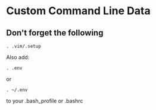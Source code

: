 # Custom Command Line Data

## Don't forget the following
```
. .vim/.setup
```
Also add:
```
. .env
```
or
```
. ~/.env
```
to your .bash_profile or .bashrc
